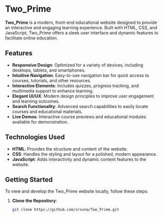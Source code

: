 # Two_Prime
**Two_Prime** is a modern, front-end educational website designed to provide an interactive and engaging learning experience. Built with HTML, CSS, and JavaScript, Two_Prime offers a sleek user interface and dynamic features to facilitate online education.

## Features

- **Responsive Design**: Optimized for a variety of devices, including desktops, tablets, and smartphones.
- **Intuitive Navigation**: Easy-to-use navigation bar for quick access to courses, tutorials, and other resources.
- **Interactive Elements**: Includes quizzes, progress tracking, and multimedia support to enhance learning.
- **Elegant UI/UX**: Modern design principles to improve user engagement and learning outcomes.
- **Search Functionality**: Advanced search capabilities to easily locate courses and educational materials.
- **Live Demos**: Interactive course previews and educational modules available for demonstration.

## Technologies Used

- **HTML**: Provides the structure and content of the website.
- **CSS**: Handles the styling and layout for a polished, modern appearance.
- **JavaScript**: Adds interactivity and dynamic content features to the website.

## Getting Started

To view and develop the Two_Prime website locally, follow these steps:

1. **Clone the Repository**:
   ```bash
   git clone https://github.com/srxvna/Two_Prime.git
